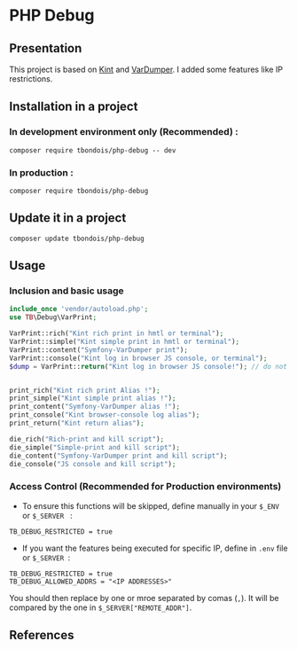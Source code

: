PHP Debug
===================

Presentation
---------------

This project is based on [Kint][1] and [VarDumper][2]. I added some features like IP restrictions. 

Installation in a project
---------------

### In development environment only (Recommended) :

```
composer require tbondois/php-debug -- dev
```

### In production :

```
composer require tbondois/php-debug
```


Update it  in a project
---------------

```
composer update tbondois/php-debug
```

Usage
---------------


### Inclusion and basic usage 

```php
include_once 'vendor/autoload.php';
use TB\Debug\VarPrint;

VarPrint::rich("Kint rich print in hmtl or terminal");
VarPrint::simple("Kint simple print in hmtl or terminal");
VarPrint::content("Symfony-VarDumper print");
VarPrint::console("Kint log in browser JS console, or terminal");
$dump = VarPrint::return("Kint log in browser JS console!"); // do not print but return, to use in a log file for example


print_rich("Kint rich print Alias !");
print_simple("Kint simple print alias !");
print_content("Symfony-VarDumper alias !");
print_console("Kint browser-console log alias");
print_return("Kint return alias");

die_rich("Rich-print and kill script");
die_simple("Simple-print and kill script");
die_content("Symfony-VarDumper print and kill script");
die_console("JS console and kill script");
```


### Access Control (Recommended for Production environments)

- To ensure this functions will be skipped, define manually in your `$_ENV` or `$_SERVER ` :

```
TB_DEBUG_RESTRICTED = true
```

- If you want the features being executed for specific IP, define in `.env` file or `$_SERVER `:
```
TB_DEBUG_RESTRICTED = true
TB_DEBUG_ALLOWED_ADDRS = "<IP ADDRESSES>"
```


You should then replace <IP ADDRESSES> by one or mroe separated by comas (`,`). It will be compared by the one in `$_SERVER["REMOTE_ADDR"]`.



References
---------------

[1]: https://kint-php.github.io/kint/
[2]: https://symfony.com/doc/current/components/var_dumper.html
